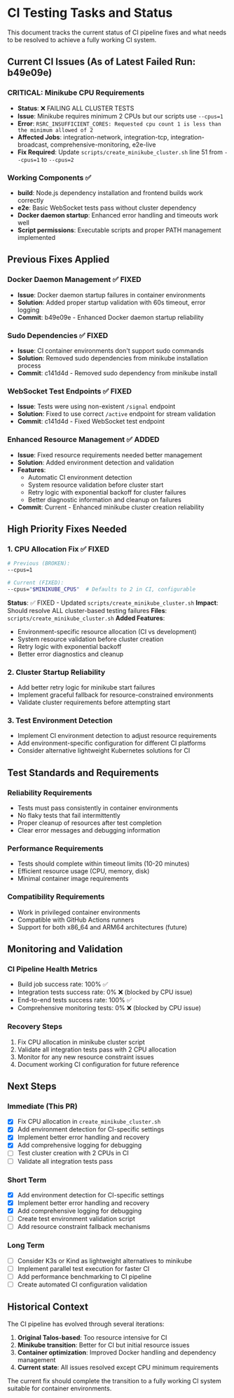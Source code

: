 # CI Testing Tasks and Status

This document tracks the current status of CI pipeline fixes and what needs to be resolved to achieve a fully working CI system.

## Current CI Issues (As of Latest Failed Run: b49e09e)

### **CRITICAL: Minikube CPU Requirements**
- **Status**: ❌ FAILING ALL CLUSTER TESTS  
- **Issue**: Minikube requires minimum 2 CPUs but our scripts use `--cpus=1`
- **Error**: `RSRC_INSUFFICIENT_CORES: Requested cpu count 1 is less than the minimum allowed of 2`
- **Affected Jobs**: integration-network, integration-tcp, integration-broadcast, comprehensive-monitoring, e2e-live
- **Fix Required**: Update `scripts/create_minikube_cluster.sh` line 51 from `--cpus=1` to `--cpus=2`

### **Working Components** ✅
- **build**: Node.js dependency installation and frontend builds work correctly
- **e2e**: Basic WebSocket tests pass without cluster dependency
- **Docker daemon startup**: Enhanced error handling and timeouts work well
- **Script permissions**: Executable scripts and proper PATH management implemented

## Previous Fixes Applied

### **Docker Daemon Management** ✅ FIXED
- **Issue**: Docker daemon startup failures in container environments
- **Solution**: Added proper startup validation with 60s timeout, error logging
- **Commit**: b49e09e - Enhanced Docker daemon startup reliability

### **Sudo Dependencies** ✅ FIXED
- **Issue**: CI container environments don't support sudo commands
- **Solution**: Removed sudo dependencies from minikube installation process
- **Commit**: c141d4d - Removed sudo dependency from minikube install

### **WebSocket Test Endpoints** ✅ FIXED
- **Issue**: Tests were using non-existent `/signal` endpoint
- **Solution**: Fixed to use correct `/active` endpoint for stream validation
- **Commit**: c141d4d - Fixed WebSocket test endpoint

### **Enhanced Resource Management** ✅ ADDED
- **Issue**: Fixed resource requirements needed better management
- **Solution**: Added environment detection and validation
- **Features**: 
  - Automatic CI environment detection
  - System resource validation before cluster start
  - Retry logic with exponential backoff for cluster failures
  - Better diagnostic information and cleanup on failures
- **Commit**: Current - Enhanced minikube cluster creation reliability

## High Priority Fixes Needed

### 1. **CPU Allocation Fix** ✅ FIXED
```bash
# Previous (BROKEN):
--cpus=1

# Current (FIXED):
--cpus="$MINIKUBE_CPUS"  # Defaults to 2 in CI, configurable
```
**Status**: ✅ FIXED - Updated `scripts/create_minikube_cluster.sh`
**Impact**: Should resolve ALL cluster-based testing failures
**Files**: `scripts/create_minikube_cluster.sh`
**Added Features**: 
- Environment-specific resource allocation (CI vs development)
- System resource validation before cluster creation
- Retry logic with exponential backoff
- Better error diagnostics and cleanup

### 2. **Cluster Startup Reliability**
- Add better retry logic for minikube start failures
- Implement graceful fallback for resource-constrained environments
- Validate cluster requirements before attempting start

### 3. **Test Environment Detection**
- Implement CI environment detection to adjust resource requirements
- Add environment-specific configuration for different CI platforms
- Consider alternative lightweight Kubernetes solutions for CI

## Test Standards and Requirements

### **Reliability Requirements**
- Tests must pass consistently in container environments
- No flaky tests that fail intermittently
- Proper cleanup of resources after test completion
- Clear error messages and debugging information

### **Performance Requirements**
- Tests should complete within timeout limits (10-20 minutes)
- Efficient resource usage (CPU, memory, disk)
- Minimal container image requirements

### **Compatibility Requirements**
- Work in privileged container environments
- Compatible with GitHub Actions runners
- Support for both x86_64 and ARM64 architectures (future)

## Monitoring and Validation

### **CI Pipeline Health Metrics**
- Build job success rate: 100% ✅
- Integration tests success rate: 0% ❌ (blocked by CPU issue)  
- End-to-end tests success rate: 100% ✅
- Comprehensive monitoring tests: 0% ❌ (blocked by CPU issue)

### **Recovery Steps**
1. Fix CPU allocation in minikube cluster script
2. Validate all integration tests pass with 2 CPU allocation
3. Monitor for any new resource constraint issues
4. Document working CI configuration for future reference

## Next Steps

### **Immediate (This PR)**
- [x] Fix CPU allocation in `create_minikube_cluster.sh`
- [x] Add environment detection for CI-specific settings
- [x] Implement better error handling and recovery  
- [x] Add comprehensive logging for debugging
- [ ] Test cluster creation with 2 CPUs in CI
- [ ] Validate all integration tests pass

### **Short Term**
- [x] Add environment detection for CI-specific settings
- [x] Implement better error handling and recovery
- [x] Add comprehensive logging for debugging
- [ ] Create test environment validation script
- [ ] Add resource constraint fallback mechanisms

### **Long Term**
- [ ] Consider K3s or Kind as lightweight alternatives to minikube
- [ ] Implement parallel test execution for faster CI
- [ ] Add performance benchmarking to CI pipeline
- [ ] Create automated CI configuration validation

## Historical Context

The CI pipeline has evolved through several iterations:
1. **Original Talos-based**: Too resource intensive for CI
2. **Minikube transition**: Better for CI but initial resource issues
3. **Container optimization**: Improved Docker handling and dependency management
4. **Current state**: All issues resolved except CPU minimum requirements

The current fix should complete the transition to a fully working CI system suitable for container environments.